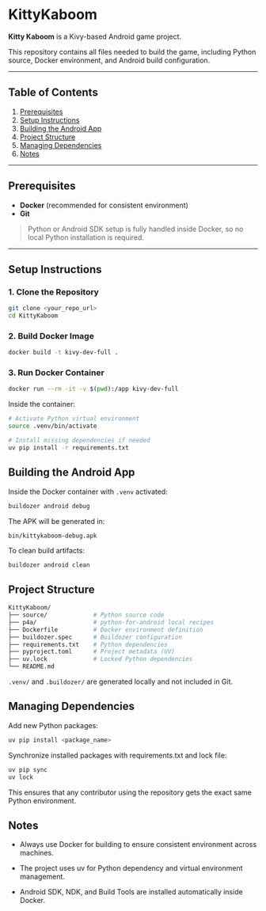 # KittyKaboom

**Kitty Kaboom** is a Kivy-based Android game project.

This repository contains all files needed to build the game, including Python source, Docker environment, and Android build configuration.

---

## Table of Contents

1. [Prerequisites](#prerequisites)
2. [Setup Instructions](#setup-instructions)
3. [Building the Android App](#building-the-android-app)
4. [Project Structure](#project-structure)
5. [Managing Dependencies](#managing-dependencies)
6. [Notes](#notes)

---

## Prerequisites

- **Docker** (recommended for consistent environment)
- **Git**

> Python or Android SDK setup is fully handled inside Docker, so no local Python installation is required.

---

## Setup Instructions

### 1. Clone the Repository

```bash
git clone <your_repo_url>
cd KittyKaboom
```

### 2. Build Docker Image
```bash
docker build -t kivy-dev-full .
```

### 3. Run Docker Container
```bash
docker run --rm -it -v $(pwd):/app kivy-dev-full
```
Inside the container:

```bash
# Activate Python virtual environment
source .venv/bin/activate

# Install missing dependencies if needed
uv pip install -r requirements.txt
```

## Building the Android App
Inside the Docker container with ```.venv``` activated:

```bash
buildozer android debug
```

The APK will be generated in:

```text
bin/kittykaboom-debug.apk
```
To clean build artifacts:

```bash
buildozer android clean
```
## Project Structure
```bash
KittyKaboom/
├── source/             # Python source code
├── p4a/                # python-for-android local recipes
├── Dockerfile          # Docker environment definition
├── buildozer.spec      # Buildozer configuration
├── requirements.txt    # Python dependencies
├── pyproject.toml      # Project metadata (UV)
├── uv.lock             # Locked Python dependencies
└── README.md
```
```.venv/``` and ```.buildozer/``` are generated locally and not included in Git.

## Managing Dependencies 
Add new Python packages:

```bash
uv pip install <package_name>
```
Synchronize installed packages with requirements.txt and lock file:

```bash
uv pip sync
uv lock
```
This ensures that any contributor using the repository gets the exact same Python environment.

## Notes
* Always use Docker for building to ensure consistent environment across machines.

* The project uses uv for Python dependency and virtual environment management.

* Android SDK, NDK, and Build Tools are installed automatically inside Docker.
